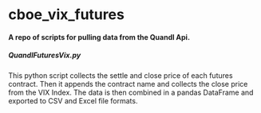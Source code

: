 # cboe_vix_futures

#### A repo of scripts for pulling data from the Quandl Api.

##### QuandlFuturesVix.py

This python script collects the settle and close price of each
futures contract. Then it appends the contract name and collects the
close price from the VIX Index. The data is then combined in
a pandas DataFrame and exported to CSV and Excel file formats.